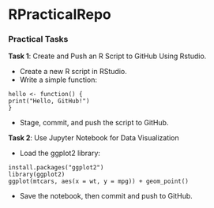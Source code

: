 # RPracticalRepo

### Practical Tasks

**Task 1**: Create and Push an R Script to GitHub Using Rstudio.
* Create a new R script in RStudio.
* Write a simple function:
```
hello <- function() {
print("Hello, GitHub!")
}
```
* Stage, commit, and push the script to GitHub.

**Task 2**: Use Jupyter Notebook for Data Visualization
* Load the ggplot2 library:
```
install.packages("ggplot2")
library(ggplot2)
ggplot(mtcars, aes(x = wt, y = mpg)) + geom_point()
```
* Save the notebook, then commit and push to GitHub.
